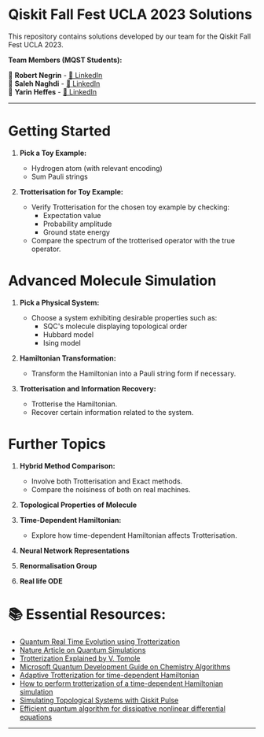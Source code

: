 # Qiskit Fall Fest UCLA 2023 Solutions

This repository contains solutions developed by our team for the Qiskit Fall Fest UCLA 2023.

**Team Members (MQST Students):**

🔹 **Robert Negrin** - [🔗 LinkedIn](https://www.linkedin.com/in/rsnegrin)  
🔹 **Saleh Naghdi** - [🔗 LinkedIn](https://www.linkedin.com/in/saleh-naghdi/)  
🔹 **Yarin Heffes** - [🔗 LinkedIn](https://www.linkedin.com/in/yarinheffes/)

--- 

# Getting Started

1. **Pick a Toy Example:**
   - Hydrogen atom (with relevant encoding)
   - Sum Pauli strings

2. **Trotterisation for Toy Example:**
   - Verify Trotterisation for the chosen toy example by checking:
     - Expectation value
     - Probability amplitude
     - Ground state energy
   - Compare the spectrum of the trotterised operator with the true operator.

# Advanced Molecule Simulation

1. **Pick a Physical System:**
   - Choose a system exhibiting desirable properties such as:
     - SQC's molecule displaying topological order
     - Hubbard model
     - Ising model

2. **Hamiltonian Transformation:**
   - Transform the Hamiltonian into a Pauli string form if necessary.

3. **Trotterisation and Information Recovery:**
   - Trotterise the Hamiltonian.
   - Recover certain information related to the system.

# Further Topics

1. **Hybrid Method Comparison:**
   - Involve both Trotterisation and Exact methods.
   - Compare the noisiness of both on real machines.

2. **Topological Properties of Molecule**

3. **Time-Dependent Hamiltonian:**
   - Explore how time-dependent Hamiltonian affects Trotterisation.

4. **Neural Network Representations**

5. **Renormalisation Group**
6. **Real life ODE**

# 📚 Essential Resources:
- [Quantum Real Time Evolution using Trotterization](https://qiskit.org/ecosystem/algorithms/tutorials/13_trotterQRTE.html)
- [Nature Article on Quantum Simulations](https://www.nature.com/articles/s41467-021-25196-0)
- [Trotterization Explained by V. Tomole](https://vtomole.com/blog/2019/04/07/trotter)
- [Microsoft Quantum Development Guide on Chemistry Algorithms](https://learn.microsoft.com/en-us/azure/quantum/user-guide/libraries/chemistry/concepts/algorithms)
- [Adaptive Trotterization for time-dependent Hamiltonian](https://arxiv.org/abs/2307.10327)
- [How to perform trotterization of a time-dependent Hamiltonian simulation](https://quantumcomputing.stackexchange.com/questions/32315/how-to-perfrom-a-time-dependent-hamiltonian-simultation-using-the-trotter-suzuki)
- [Simulating Topological Systems with Qiskit Pulse](https://medium.com/qiskit/simulating-topological-systems-with-qiskit-pulse-9afac342ab09)
- [Efficient quantum algorithm for dissipative nonlinear differential equations](https://www.pnas.org/doi/10.1073/pnas.2026805118)
---
